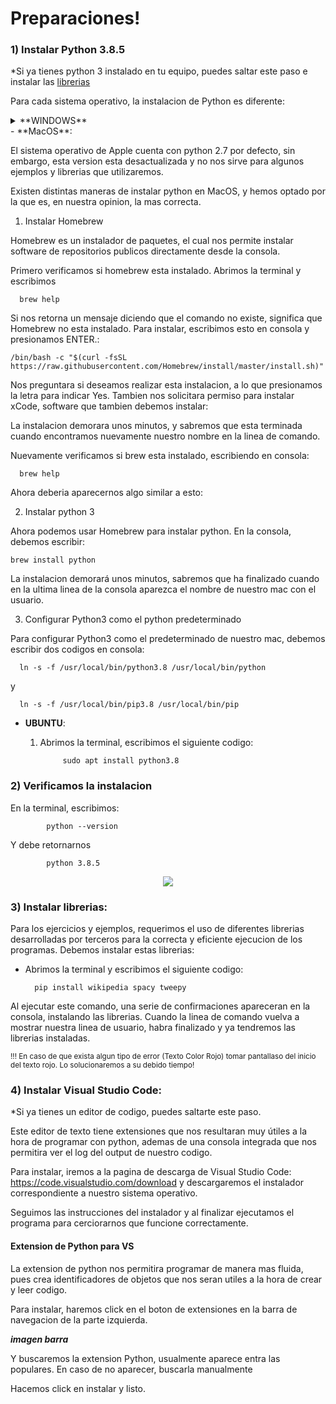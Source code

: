 # Preparaciones!



### 1) Instalar Python 3.8.5

 *Si ya tienes python 3 instalado en tu equipo, puedes saltar este paso e instalar las [librerias](#librerias)


Para cada sistema operativo, la instalacion de Python es diferente:
<details>

<summary>**WINDOWS**</summary>

1. **Descargamos el archivo ejecutable para windows:**


        -    Windows-64Bits: https://www.python.org/ftp/python/3.8.5/python-3.8.5-amd64.exe (En caso de no estar seguro si tu    sistema operativo es de 64 o 32 bits, usar este)

        -    Windows-32Bits: https://www.python.org/ftp/python/3.8.5/python-3.8.5.exe   



2.  **Ejecutamos el archivo .exe**

3.   **Nos aseguramos de agregar python a PATH (Como se muestra en la siguiente imagen)**

![Image of PATH](https://datatofish.com/wp-content/uploads/2018/10/0001_add_Python_to_Path.png)
            
4.   **Al finalizar la instalación desactivamos la restricción de longitud de los path**

![Deshabilitar longitud](https://i.stack.imgur.com/r6XEh.jpg)

5. **Verificamos que python este instalado**

    Vamos al menu de Windows y tecleamos "cmd" y oprimimos ENTER para abrir la consola, y procedemos a [link verificar la instalacion.](#verificar)
</details>
-   **MacOS**:

El sistema operativo de Apple cuenta con python 2.7 por defecto, sin embargo, esta version esta desactualizada y no nos sirve para algunos ejemplos y librerias que utilizaremos.

Existen distintas maneras de instalar python en MacOS, y hemos optado por la que es, en nuestra opinion, la mas correcta. 

1) Instalar Homebrew

  Homebrew es un instalador de paquetes, el cual nos permite instalar software de repositorios publicos directamente desde la consola.

  Primero verificamos si homebrew esta instalado. Abrimos la terminal y escribimos

      brew help
  
  Si nos retorna un mensaje diciendo que el comando no existe, significa que Homebrew no esta instalado. Para instalar, escribimos esto en consola y presionamos ENTER.:

    /bin/bash -c "$(curl -fsSL https://raw.githubusercontent.com/Homebrew/install/master/install.sh)"

  Nos preguntara si deseamos realizar esta instalacion, a lo que presionamos la letra <Y> para indicar Yes. Tambien nos solicitara permiso para instalar xCode, software que tambien debemos instalar:



  La instalacion demorara unos minutos, y sabremos que esta terminada cuando encontramos nuevamente nuestro nombre en la linea de comando.

  Nuevamente verificamos si brew esta instalado, escribiendo en consola:

      brew help

  Ahora deberia aparecernos algo similar a esto:



2) Instalar python 3

  Ahora podemos usar Homebrew para instalar python. En la consola, debemos escribir:

    brew install python

  La instalacion demorará unos minutos, sabremos que ha finalizado cuando en la ultima linea de la consola aparezca el nombre de nuestro mac con el usuario. 



3) Configurar Python3 como el python predeterminado

  Para configurar Python3 como el predeterminado de nuestro mac, debemos escribir dos codigos en consola:

      ln -s -f /usr/local/bin/python3.8 /usr/local/bin/python

  y

      ln -s -f /usr/local/bin/pip3.8 /usr/local/bin/pip









-   **UBUNTU**:
            
    1. Abrimos la terminal, escribimos el siguiente codigo:

                sudo apt install python3.8

    

### 2) <a name="verificar">Verificamos la instalacion</a>

   En la terminal, escribimos:
    
            python --version

   Y debe retornarnos

            python 3.8.5

    
<p align="center">
  <img src=https://i.ibb.co/JFnF49W/verificar-python-windows.png>
</p>


### 3)  <a name="librerias">Instalar librerias:</a>

Para los ejercicios y ejemplos, requerimos el uso de diferentes librerias desarrolladas por terceros para la correcta y eficiente ejecucion de los programas. Debemos instalar estas librerias:

* Abrimos la terminal y escribimos el siguiente codigo:

        pip install wikipedia spacy tweepy

Al ejecutar este comando, una serie de confirmaciones apareceran en la consola, instalando las librerias. Cuando la linea de comando vuelva a mostrar nuestra linea de usuario, habra finalizado y ya tendremos las librerias instaladas.

<sub>!!!  En caso de que exista algun tipo de error  (Texto Color Rojo) tomar pantallaso del inicio del texto rojo. Lo solucionaremos a su debido tiempo!</sub>

### 4) Instalar Visual Studio Code:

 *Si ya tienes un editor de codigo, puedes saltarte este paso.

Este editor de texto tiene extensiones que nos resultaran muy útiles a la hora de programar con python, 
ademas de una consola integrada que nos permitira ver el log del output de nuestro codigo.

Para instalar, iremos a la pagina de descarga de Visual Studio Code: https://code.visualstudio.com/download
y descargaremos el instalador correspondiente a nuestro sistema operativo.

Seguimos las instrucciones del instalador y al finalizar ejecutamos el programa para cerciorarnos que funcione correctamente.


#### Extension de Python para VS

La extension de python nos permitira programar de manera mas fluida, pues crea identificadores de objetos que nos seran utiles a la hora 
de crear y leer codigo.

Para instalar, haremos click en el boton de extensiones en la barra de navegacion de la parte izquierda.



***imagen barra***

Y buscaremos la extension Python, usualmente aparece entra las populares.
En caso de no aparecer, buscarla manualmente

Hacemos click en instalar y listo.
